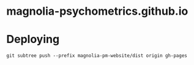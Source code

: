 # magnolia-psychometrics.github.io

# Deploying
```
git subtree push --prefix magnolia-pm-website/dist origin gh-pages
```